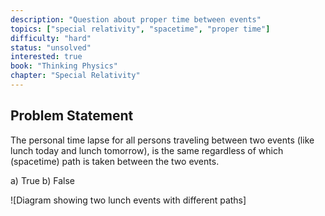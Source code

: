 ```yaml
---
description: "Question about proper time between events"
topics: ["special relativity", "spacetime", "proper time"]
difficulty: "hard"
status: "unsolved"
interested: true
book: "Thinking Physics"
chapter: "Special Relativity"
---
```


## Problem Statement
The personal time lapse for all persons traveling between two events (like lunch today and lunch tomorrow), is the same regardless of which (spacetime) path is taken between the two events.

a) True
b) False

![Diagram showing two lunch events with different paths]